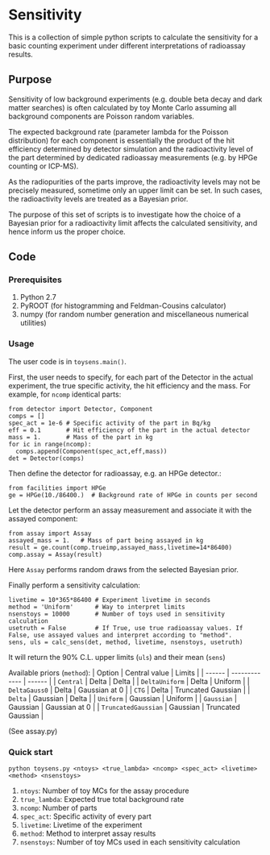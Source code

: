 # Sensitivity

This is a collection of simple python scripts to calculate the sensitivity for a basic counting experiment under different interpretations of radioassay results.

## Purpose

Sensitivity of low background experiments (e.g. double beta decay and dark matter searches) is often calculated by toy Monte Carlo assuming all background components are Poisson random variables. 

The expected background rate (parameter lambda for the Poisson distribution) for each component is essentially the product of the hit efficiency determined by detector simulation and the radioactivity level of the part determined by dedicated radioassay measurements (e.g. by HPGe counting or ICP-MS).

As the radiopurities of the parts improve, the radioactivity levels may not be precisely measured, sometime only an upper limit can be set. In such cases, the radioactivity levels are treated as a Bayesian prior. 

The purpose of this set of scripts is to investigate how the choice of a Bayesian prior for a radioactivity limit affects the calculated sensitivity, and hence inform us the proper choice.

## Code

### Prerequisites
1. Python 2.7
2. PyROOT (for histogramming and Feldman-Cousins calculator)
3. numpy (for random number generation and miscellaneous numerical utilities)

### Usage

The user code is in `toysens.main()`.

First, the user needs to specify, for each part of the Detector in the actual experiment, 
the true specific activity, the hit efficiency and the mass. For example, for `ncomp` identical parts:
```
from detector import Detector, Component
comps = []
spec_act = 1e-6 # Specific activity of the part in Bq/kg
eff = 0.1       # Hit efficiency of the part in the actual detector
mass = 1.       # Mass of the part in kg
for ic in range(ncomp):
  comps.append(Component(spec_act,eff,mass))
det = Detector(comps)
```
Then define the detector for radioassay, e.g. an HPGe detector.:
```
from facilities import HPGe
ge = HPGe(10./86400.)  # Background rate of HPGe in counts per second
```
Let the detector perform an assay measurement and associate it with the assayed component:
```
from assay import Assay
assayed_mass = 1.   # Mass of part being assayed in kg
result = ge.count(comp.trueimp,assayed_mass,livetime=14*86400)
comp.assay = Assay(result)
```
Here `Assay` performs random draws from the selected Bayesian prior.

Finally perform a sensitivity calculation:
```
livetime = 10*365*86400 # Experiment livetime in seconds
method = 'Uniform'      # Way to interpret limits
nsenstoys = 10000       # Number of toys used in sensitivity calculation
usetruth = False        # If True, use true radioassay values. If False, use assayed values and interpret according to "method".
sens, uls = calc_sens(det, method, livetime, nsenstoys, usetruth)
```
It will return the 90% C.L. upper limits (`uls`) and their mean (`sens`)

Available priors (`method`): 
| Option | Central value | Limits |
| ------ | ------------- | ------ |
| `Central` | Delta | Delta |
| `DeltaUniform` | Delta | Uniform |
| `DeltaGauss0` | Delta | Gaussian at 0 |
| `CTG` | Delta | Truncated Gaussian |
| `Delta` | Gaussian | Delta |
| `Uniform` | Gaussian | Uniform |
| `Gaussian` | Gaussian | Gaussian at 0 |
| `TruncatedGaussian` | Gaussian | Truncated Gaussian |

(See assay.py)

### Quick start

`python toysens.py <ntoys> <true_lambda> <ncomp> <spec_act> <livetime> <method> <nsenstoys>`

1. `ntoys`: Number of toy MCs for the assay procedure
2. `true_lambda`: Expected true total background rate
3. `ncomp`: Number of parts
4. `spec_act`: Specific activity of every part
5. `livetime`: Livetime of the experiment
6. `method`: Method to interpret assay results
7. `nsenstoys`: Number of toy MCs used in each sensitivity calculation

